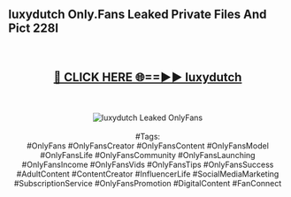 <h2>luxydutch Only.Fans Leaked Private Files And Pict 228l</h2>
<br>
<div align="center">
<h2><a href="https://mediafiles.top/luxydutch" rel="nofollow">🔴 CLICK HERE 🌐==►► luxydutch</a></h2>
<br>
<br>
<a href="https://mediafiles.top/luxydutch" rel="nofollow" data-target="animated-image.originalLink"><img src="https://i.ibb.co.com/WyWwxjT/player-gif2.gif" alt="luxydutch Leaked OnlyFans" style="max-width: 100%; display: inline-block;" data-target="animated-image.originalImage"></a>
<br><br>
#Tags:
<br>
#OnlyFans #OnlyFansCreator #OnlyFansContent #OnlyFansModel #OnlyFansLife #OnlyFansCommunity #OnlyFansLaunching #OnlyFansIncome #OnlyFansVids #OnlyFansTips #OnlyFansSuccess #AdultContent #ContentCreator #InfluencerLife #SocialMediaMarketing #SubscriptionService #OnlyFansPromotion #DigitalContent #FanConnect
</div>
<br>